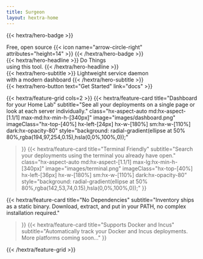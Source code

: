 ```yaml
---
title: Surgeon 
layout: hextra-home
---
```


{{< hextra/hero-badge >}}
  <div class="hx-w-2 hx-h-2 hx-rounded-full hx-bg-primary-400"></div>
  <span>Free, open source</span>
  {{< icon name="arrow-circle-right" attributes="height=14" >}}
{{< /hextra/hero-badge >}}

<div class="hx-mt-6 hx-mb-6">
{{< hextra/hero-headline >}}
  Do Things&nbsp;<br class="sm:hx-block hx-hidden" />using this tool.
{{< /hextra/hero-headline >}}
</div>

<div class="hx-mb-12">
{{< hextra/hero-subtitle >}}
  Lightweight service daemon&nbsp;<br class="sm:hx-block hx-hidden" />with a modern dashboard
{{< /hextra/hero-subtitle >}}
</div>

<div class="hx-mb-6">
{{< hextra/hero-button text="Get Started" link="docs" >}}
</div>

<div class="hx-mt-6"></div>

{{< hextra/feature-grid cols=2 >}}
  {{< hextra/feature-card
    title="Dashboard for your Home Lab"
    subtitle="See all your deployments on a single page or look at each server individually."
    class="hx-aspect-auto md:hx-aspect-[1.1/1] max-md:hx-min-h-[340px]"
    image="images/dashboard.png"
    imageClass="hx-top-[40%] hx-left-[24px] hx-w-[180%] sm:hx-w-[110%] dark:hx-opacity-80"
    style="background: radial-gradient(ellipse at 50% 80%,rgba(194,97,254,0.15),hsla(0,0%,100%,0));"
  >}}
  {{< hextra/feature-card
    title="Terminal Friendly"
    subtitle="Search your deployments using the terminal you already have open."
    class="hx-aspect-auto md:hx-aspect-[1.1/1] max-lg:hx-min-h-[340px]"
    image="images/terminal.png"
    imageClass="hx-top-[40%] hx-left-[36px] hx-w-[180%] sm:hx-w-[110%] dark:hx-opacity-80"
    style="background: radial-gradient(ellipse at 50% 80%,rgba(142,53,74,0.15),hsla(0,0%,100%,0));"
  >}}

  {{< hextra/feature-card
    title="No Dependencies"
    subtitle="Inventory ships as a static binary. Download, extract, and put in your PATH, no complex installation required."
  >}}
  {{< hextra/feature-card
    title="Supports Docker and Incus"
    subtitle="Automatically track your Docker and Incus deployments. More platforms coming soon..."
  >}}

{{< /hextra/feature-grid >}}

